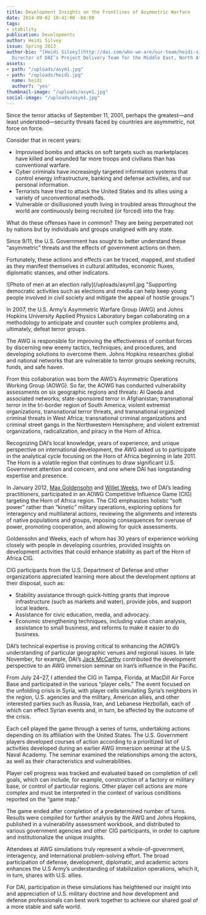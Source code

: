 ```yaml
---
title: Development Insights on the Frontlines of Asymmetric Warfare
date: 2014-09-02 10:41:00 -04:00
tags:
- stability
publication: Developments
author: Heidi Silvey
issue: Spring 2013
author-bio: "[Heidi Silvey](http://dai.com/who-we-are/our-team/heidi-silvey) is the
  Director of DAI’s Project Delivery Team for the Middle East, North Africa, and Afghanistan."
assets:
- path: "/uploads/asym1.jpg"
- path: "/uploads/heidi.jpg"
  name: heidi
  author?: 'yes'
thumbnail-image: "/uploads/asym1.jpg"
social-image: "/uploads/asym1.jpg"
---
```


<p>Since the terror attacks of September 11, 2001, perhaps the greatest—and least understood—security threats faced by countries are asymmetric, not force on force.</p>


  <p>Consider that in recent years:</p>
  <ul>
    <li>Improvised bombs and attacks on soft targets such as marketplaces have killed and wounded far more troops and civilians than has conventional warfare.</li>
    <li>Cyber criminals have increasingly targeted information systems that control energy infrastructure, banking and defense activities, and our personal information.</li>
    <li>Terrorists have tried to attack the United States and its allies using a variety of unconventional methods.</li>
    <li>Vulnerable or disillusioned youth living in troubled areas throughout the world are continuously being recruited (or forced) into the fray.</li>
  </ul>
  <p>What do these offenses have in common? They are being perpetrated not by nations but by individuals and groups unaligned with any state.</p>
  <p>Since 9/11, the U.S. Government has sought to better understand these “asymmetric” threats and the effects of government actions on them.</p>
  <p>Fortunately, these actions and effects can be traced, mapped, and studied as they manifest themselves in cultural attitudes, economic fluxes, diplomatic stances, and other indicators.</p>
  ![Photo of men at an election rally](/uploads/asym1.jpg "Supporting democratic activities such as elections and media can help keep young people involved in civil society and mitigate the appeal of hostile groups.") 
  <p>In 2007, the U.S. Army’s Asymmetric Warfare Group (AWG) and Johns Hopkins University Applied Physics Laboratory began collaborating on a methodology to anticipate and counter such complex problems and, ultimately, defeat terror groups.</p>
  <p>The AWG is responsible for improving the effectiveness of combat forces by discerning new enemy tactics, techniques, and procedures, and developing solutions to overcome them. Johns Hopkins researches global and national networks that are vulnerable to terror groups seeking recruits, funds, and safe haven.</p>
  <p>From this collaboration was born the AWG’s Asymmetric Operations Working Group (AOWG). So far, the AOWG has conducted vulnerability assessments on six geographic regions and threats: Al Qaeda and associated networks; state-sponsored terror in Afghanistan; transnational terror in the tri-border region of South America; violent extremist organizations, transnational terror threats, and transnational organized criminal threats in West Africa; transnational criminal organizations and criminal street gangs in the Northwestern Hemisphere; and violent extremist organizations, radicalization, and piracy in the Horn of Africa.</p>
  <p>Recognizing DAI’s local knowledge, years of experience, and unique perspective on international development, the AWG asked us to participate in the analytical cycle focusing on the Horn of Africa beginning in late 2011. The Horn is a volatile region that continues to draw significant U.S. Government attention and concern, and one where DAI has longstanding expertise and presence.</p>
  <p>In January 2012, <a href="http://dai.com/who-we-are/our-team/max-goldensohn">Max Goldensohn</a> and <a href="http://dai.com/who-we-are/our-team/willet-weeks">Willet Weeks</a>, two of DAI’s leading practitioners, participated in an AOWG Competitive Influence Game (CIG) targeting the Horn of Africa region. The CIG emphasizes holistic “soft power” rather than “kinetic” military operations, exploring options for interagency and multilateral actions, reviewing the alignments and interests of native populations and groups, imposing consequences for overuse of power, promoting cooperation, and allowing for quick assessments.</p>
  <p>Goldensohn and Weeks, each of whom has 30 years of experience working closely with people in developing countries, provided insights on development activities that could enhance stability as part of the Horn of Africa CIG.</p>
  <p>CIG participants from the U.S. Department of Defense and other organizations appreciated learning more about the development options at their disposal, such as:</p>
  <ul>
    <li>Stability assistance through quick-hitting grants that improve infrastructure (such as markets and water), provide jobs, and support local leaders.</li>
    <li>Assistance for civic education, media, and advocacy.</li>
    <li>Economic strengthening techniques, including value chain analysis, assistance to small business, and reforms to make it easier to do business.</li>
  </ul>
  <p>DAI’s technical expertise is proving critical to enhancing the AOWG’s understanding of particular geographic venues and regional issues. In late November, for example, DAI’s <a href="http://dai.com/who-we-are/our-team/jack-mccarthy">Jack McCarthy</a> contributed the development perspective to an AWG immersion seminar on Iran’s influence in the Pacific.</p>
  <p>From July 24–27, I attended the CIG in Tampa, Florida, at MacDill Air Force Base and participated in the various “player cells.” The event focused on the unfolding crisis in Syria, with player cells simulating Syria’s neighbors in the region, U.S. agencies and the military, American allies, and other interested parties such as Russia, Iran, and Lebanese Hezbollah, each of which can effect Syrian events and, in turn, be affected by the outcome of the crisis.</p>
  <p>Each cell played the game through a series of turns, undertaking actions depending on its affiliation with the United States. The U.S. Government players developed courses of action according to a prioritized list of activities developed during an earlier AWG immersion seminar at the U.S. Naval Academy. The seminar examined the relationships among the actors, as well as their characteristics and vulnerabilities.</p>
  <p>Player cell progress was tracked and evaluated based on completion of cell goals, which can include, for example, construction of a factory or military base, or control of particular regions. Other player cell actions are more complex and must be interpreted in the context of various conditions reported on the “game map.”</p>
  <p>The game ended after completion of a predetermined number of turns. Results were compiled for further analysis by the AWG and Johns Hopkins, published in a vulnerability assessment workbook, and distributed to various government agencies and other CIG participants, in order to capture and institutionalize the unique insights.</p>
  <p>Attendees at AWG simulations truly represent a whole-of-government, interagency, and international problem-solving effort. The broad participation of defense, development, diplomatic, and academic actors enhances the U.S Army’s understanding of stabilization operations, which it, in turn, shares with U.S. allies.</p>
  <p>For DAI, participation in these simulations has heightened our insight into and appreciation of U.S. military doctrine and how development and defense professionals can best work together to achieve our shared goal of a more stable and safe world.</p>
